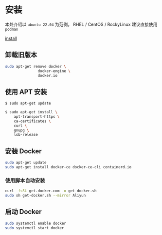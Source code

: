# 安装

本处介绍以 `ubuntu 22.04` 为范例。
RHEL / CentOS / RockyLinux 建议直接使用 `podman`

[install](https://docs.docker.com/desktop/install/linux-install/)

## 卸载旧版本

```bash
sudo apt-get remove docker \
               docker-engine \
               docker.io
```

## 使用 APT 安装

```bash
$ sudo apt-get update

$ sudo apt-get install \
    apt-transport-https \
    ca-certificates \
    curl \
    gnupg \
    lsb-release
```

## 安装 Docker

```bash
sudo apt-get update
sudo apt-get install docker-ce docker-ce-cli containerd.io
```

### 使用脚本自动安装

```bash
curl -fsSL get.docker.com -o get-docker.sh
sudo sh get-docker.sh --mirror Aliyun
```

## 启动 Docker

```bash
sudo systemctl enable docker
sudo systemctl start docker
```